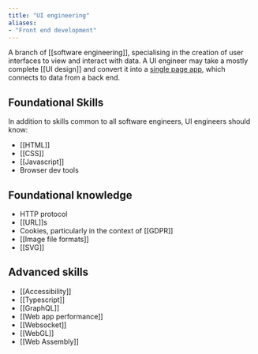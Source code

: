 ```yaml
---
title: "UI engineering"
aliases:
- "Front end development"
---
```

A branch of [[software engineering]], specialising in the creation of user interfaces to view and interact with data. A UI engineer may take a mostly complete [[UI design]] and convert it into a [single page app](notes/SPA), which connects to data from a back end.

## Foundational Skills

In addition to skills common to all software engineers, UI engineers should know:

- [[HTML]]
- [[CSS]]
- [[Javascript]]
- Browser dev tools

## Foundational knowledge

- HTTP protocol
- [[URL]]s
- Cookies, particularly in the context of [[GDPR]]
- [[Image file formats]]
- [[SVG]]

## Advanced skills

- [[Accessibility]]
- [[Typescript]]
- [[GraphQL]]
- [[Web app performance]]
- [[Websocket]]
- [[WebGL]]
- [[Web Assembly]] 
